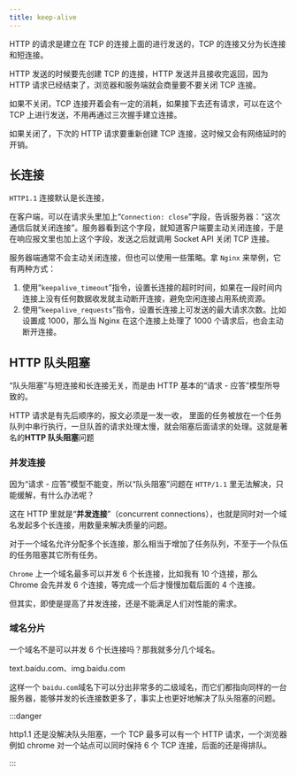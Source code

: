 ```yaml
---
title: keep-alive
---
```


HTTP 的请求是建立在 TCP 的连接上面的进行发送的，TCP 的连接又分为长连接和短连接。

HTTP 发送的时候要先创建 TCP 的连接，HTTP 发送并且接收完返回，因为 HTTP 请求已经结束了，浏览器和服务端就会商量要不要关闭 TCP 连接。

如果不关闭，TCP 连接开着会有一定的消耗，如果接下去还有请求，可以在这个 TCP 上进行发送，不用再通过三次握手建立连接。

如果关闭了，下次的 HTTP 请求要重新创建 TCP 连接，这时候又会有网络延时的开销。

## 长连接

`HTTP1.1` 连接默认是长连接，

在客户端，可以在请求头里加上“`Connection: close`”字段，告诉服务器：“这次通信后就关闭连接”。服务器看到这个字段，就知道客户端要主动关闭连接，于是在响应报文里也加上这个字段，发送之后就调用 Socket API 关闭 TCP 连接。

服务器端通常不会主动关闭连接，但也可以使用一些策略。拿 `Nginx` 来举例，它有两种方式：

1. 使用“`keepalive_timeout`”指令，设置长连接的超时时间，如果在一段时间内连接上没有任何数据收发就主动断开连接，避免空闲连接占用系统资源。
2. 使用“`keepalive_requests`”指令，设置长连接上可发送的最大请求次数。比如设置成 1000，那么当 Nginx 在这个连接上处理了 1000 个请求后，也会主动断开连接。

## HTTP 队头阻塞

“队头阻塞”与短连接和长连接无关，而是由 HTTP 基本的“请求 - 应答”模型所导致的。

HTTP 请求是有先后顺序的，报文必须是一发一收， 里面的任务被放在一个任务队列中串行执行，一旦队首的请求处理太慢，就会阻塞后面请求的处理。这就是著名的**HTTP 队头阻塞**问题

### 并发连接

因为“请求 - 应答”模型不能变，所以“队头阻塞”问题在 `HTTP/1.1` 里无法解决，只能缓解，有什么办法呢？

这在 HTTP 里就是“**并发连接**”（concurrent connections），也就是同时对一个域名发起多个长连接，用数量来解决质量的问题。

对于一个域名允许分配多个长连接，那么相当于增加了任务队列，不至于一个队伍的任务阻塞其它所有任务。

`Chrome` 上一个域名最多可以并发 6 个长连接，比如我有 10 个连接，那么 Chrome 会先并发 6 个连接，等完成一个后才慢慢加载后面的 4 个连接。

但其实，即使是提高了并发连接，还是不能满足人们对性能的需求。

### 域名分片

一个域名不是可以并发 6 个长连接吗？那我就多分几个域名。

text.baidu.com、img.baidu.com

这样一个 `baidu.com`域名下可以分出非常多的二级域名，而它们都指向同样的一台服务器，能够并发的长连接数更多了，事实上也更好地解决了队头阻塞的问题。

:::danger

http1.1 还是没解决队头阻塞，一个 TCP 最多可以有一个 HTTP 请求，一个浏览器例如 chrome 对一个站点可以同时保持 6 个 TCP 连接，后面的还是得排队。

:::
